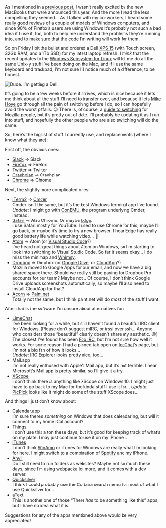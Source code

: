 <!--
.. title: Welp, I did it.
.. date: 2016-11-17 10:21
.. author: Blake Winton
.. tags: windows, moving, expectation
-->

As I mentioned in a [previous post][disappointment], I wasn’t really excited by the new MacBooks that were announced this year.  And the more I read the less compelling they seemed…  As I talked with my co-workers, I heard some really good reviews of a couple of models of Windows computers, and since 90% of Firefox’s users are using Windows it’s probably not such a bad idea if I use it, too, both to help me understand the problems they’re running into, and to make sure that the code I’m writing will work for them.

<!-- TEASER_END -->

So on Friday I bit the bullet and ordered a Dell [XPS 15][dell] (with Touch screen, 32Gb RAM, and a 1Tb SSD) for my latest laptop refresh.  I _think_ that the recent updates to the [Windows Subsystem for Linux][windows] will let me do all the same Unix-y stuff I’ve been doing on the Mac, and if I use the same keyboard and trackpad, I’m not sure I’ll notice much of a difference, to be honest.

![Dude.  I’m getting a Dell.](/images/blake/Dell.jpg)

It’s going to be a few weeks before it arrives, which is nice because it lets me think about all the stuff I’ll need to transfer over, and because it lets [Mike Hoye][hoye] go through all the pain of switching before I do, so I can hopefully avoid the worst pitfalls.  😉  There is, of course, a [guide to switching][switching] for Mozilla people, but it’s pretty out of date.  I’ll probably be updating it as I run into stuff, and hopefully the other people who are also switching will do the same.

So, here’s the big list of stuff I currently use, and replacements (where I know what they are):

First off, the obvious ones:

* [Slack][slack] ⇒ Slack
* [Firefox][firefox] ⇒ Firefox
* [Twitter][twitter] ⇒ Twitter
* [Crashplan][crashplan] ⇒ Crashplan
* [Chrome][chrome] ⇒ Chrome

Next, the slightly more complicated ones: 

* [iTerm2][iterm] ⇒ [Cmder][cmder]<br>
    Cmder isn’t the same, but it’s the best Windows terminal app I’ve found.<br>
    *Update*: I might go with [ConEMU][conemu], the program underlying Cmder, instead. 
* [Safari][safari] ⇒ Also Chrome.  Or maybe [Edge][edge].<br>
    I use Safari mostly for YouTube.  I used to use Chrome for this; maybe I’ll go back, or maybe it’s time to try a new browser.  I hear Edge has really good battery life while watching video…  🙂
* [Atom][atom] ⇒ Atom (or [Visual Studio Code][code]?)<br>
    I’ve heard not-great things about Atom on Windows, so I’m starting to look into switching to Visual Studio Code.  So far it seems okay…  I do miss the minimap and [Whimsy][atom-whimsy].
* [Dropbox][dropbox] ⇒ Dropbox (or [Google Drive][drive], or [CloudApp][cloudapp]?)<br>
    Mozilla moved to Google Apps for our email, and now we have a big shared space there.  Should we really still be paying for Dropbox Pro accounts for our team?  Maybe not…  Of course, I don’t think Google Drive uploads screenshots automatically, so maybe I’ll also need to install CloudApp for that?
* [Acorn][acorn] ⇒ [Paint.net][paint]<br>
    Totally not the same, but I think paint.net will do _most_ of the stuff I want.

After that is the software I’m unsure about alternatives for:

* [LimeChat][limechat]<br>
    I’ve been looking for a while, but still haven’t found a beautiful IRC client for Windows.  (Please don’t suggest mIRC, or irssi over ssh…  Anyone who considers those “beautiful” clearly doesn’t share my aesthetic. 😝)  The closest I’ve found has been [Foo IRC][foo], but I’m not sure how well it works.  For some reason I had a pinned tab open on [IceChat][icechat]’s page, but I’m not a big fan of how it looks…<br>
    *Update*: [IRC Explorer][ircexplorer] looks pretty nice, too… 
* Mail.app<br>
    I’m not really enthused with Apple’s Mail app, but it’s not terrible.  I hear Microsoft’s Mail app is pretty similar, so I’ll give it a try.
* [XScope][xscope]<br>
    I don’t think there _is_ anything like XScope on Windows 10.  I might just have to go back to my Mac for the kinda stuff I use it for…
    *Update*: [PicPick][picpick] looks like it might do some of the stuff XScope does…

And things I just don’t know about:

* Calendar.app<br>
    I’m sure there’s _something_ on Windows that does calendaring, but will it connect to my home iCal account?
* [Things][things]<br>
    I don’t use this a ton these days, but it’s good for keeping track of what’s on my plate.  I may just continue to use it on my iPhone…
* [iTunes][itunes]<br>
    I don’t think [WinAmp][winamp] or iTunes for Windows are really what I’m looking for here.  I might switch to a combination of [Spotify][spotify] and my iPhone. 
* [Anvil][anvil]<br>
    Do I still need to run folders as websites?  Maybe not so much these days, since I’m using [webpack][webpack]a lot more, and it comes with a dev server. 
* [Quicksilver][quicksilver]<br>
    I think I could probably use the Cortana search menu for most of what I use Quicksilver for…
* [aText][atext]<br>
    This is another one of those “There _has_ to be something like this” apps, but I have no idea what it is.

Suggestions for any of the apps mentioned above would be very appreciated!

[acorn]: https://secure.flyingmeat.com/acorn/ "Acorn"
[anvil]: http://anvilformac.com/ "Anvil for Mac"
[atext]: http://www.trankynam.com/atext/ "aText"
[atom-whimsy]: https://atom.io/packages/atom-whimsy "Atom Whimsy"
[atom]: https://atom.io/ "Atom"
[chrome]: https://www.google.com/chrome/browser/desktop/index.html "Chrome"
[cloudapp]: https://www.getcloudapp.com/ "CloudApp"
[cmder]: http://cmder.net/ "λcmder"
[code]: http://code.visualstudio.com/ "Visual Studio Code"
[conemu]: https://conemu.github.io/ "ConEMU"
[crashplan]: https://www.crashplan.com/en-us/ "Crashplan"
[dell]: http://www.dell.com/ca/p/xps-15-9550-laptop/pd?oc=nxps15550_bt_h1609e&l=en&s=dhs "Link to the Dell Store"
[disappointment]: /blake/tech/mac/disappointment.html "My problems with the new MacBooks"
[drive]: https://drive.google.com/ "Google Drive"
[dropbox]: https://www.dropbox.com/home "Dropbox"
[edge]: http://www.microsoft.com/en-us/windows/microsoft-edge "Microsoft Edge"
[firefox]: https://www.mozilla.org/en-US/firefox/new/ "Firefox"
[foo]: http://fooirc.com/#!index.md "Foo IRC"
[hoye]: http://exple.tive.org/blarg/2016/11/14/switching-sides/ "Switching Sides"
[icechat]: http://www.icechat.net/site/ "IceChat"
[ircexplorer]: https://www.microsoft.com/en-ca/store/p/irc-explorer/9wzdncrdkmgz "IRC Explorer"
[iterm]: https://iterm2.com/ "iTerm 2"
[itunes]: https://www.apple.com/itunes/ "iTunes"
[limechat]: http://limechat.net/mac/ "LimeChat for Mac"
[paint]: http://www.getpaint.net/index.html "Paint.net"
[picpick]: http://ngwin.com/picpick "PicPick"
[quicksilver]: https://qsapp.com/ "Quicksilver"
[safari]: https://www.apple.com/safari/ "Safari"
[slack]: https://slack.com/ "Slack"
[spotify]: https://play.spotify.com/search/hamilton%20mixtape "Spotify"
[switching]: https://wiki.mozilla.org/Transitioning_to_Windows#Applications_.26_tools "Transitioning to Windows"
[things]: https://culturedcode.com/things/ "Things"
[twitter]: https://about.twitter.com/products/twitter-for-windows/ "Twitter for Windows"
[webpack]: http://webpack.github.io/ "Webpack"
[winamp]: http://www.winamp.com/ "WinAmp"
[windows]: https://blogs.msdn.microsoft.com/wsl/2016/04/22/windows-subsystem-for-linux-overview/ "Windows Subsystem for Linux"
[xscope]: http://xscopeapp.com/ "XScope"
